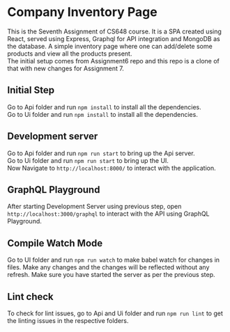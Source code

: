 # Company Inventory Page

This is the Seventh Assignment of CS648 course. It is a SPA created using React, served using Express, Graphql for API integration and MongoDB as the database. A simple inventory page where one can add/delete some products and view all the products present.\
The initial setup comes from Assignment6 repo and this repo is a clone of that with new changes for Assignment 7.

## Initial Step

Go to Api folder and run `npm install` to install all the dependencies.\
Go to Ui folder and run `npm install` to install all the dependencies.

## Development server

Go to Api folder and run `npm run start` to bring up the Api server.\
Go to Ui folder and run `npm run start` to bring up the UI.\
Now Navigate to `http://localhost:8000/` to interact with the application.

## GraphQL Playground

After starting Development Server using previous step, open `http://localhost:3000/graphql` to interact with the API using GraphQL Playground.

## Compile Watch Mode

Go to UI folder and run `npm run watch` to make babel watch for changes in files. Make any changes and the changes will be reflected without any refresh. Make sure you have started the server as per the previous step.


## Lint check

To check for lint issues, go to Api and Ui folder and run `npm run lint` to get the linting issues in the respective folders.

